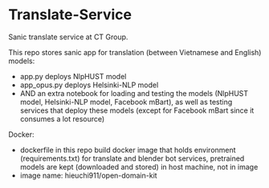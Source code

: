 # Translate-Service
Sanic translate service at CT Group.

This repo stores sanic app for translation (between Vietnamese and English) models:
- app.py deploys NlpHUST model
- app_opus.py deploys Helsinki-NLP model
- AND an extra notebook for loading and testing the models (NlpHUST model, Helsinki-NLP model, Facebook mBart), as well as testing services that deploy these models (except for Facebook mBart since it consumes a lot resource)

Docker:
- dockerfile in this repo build docker image that holds environment (requirements.txt) for translate and blender bot services, pretrained models are kept (downloaded and stored) in host machine, not in image
- image name: hieuchi911/open-domain-kit